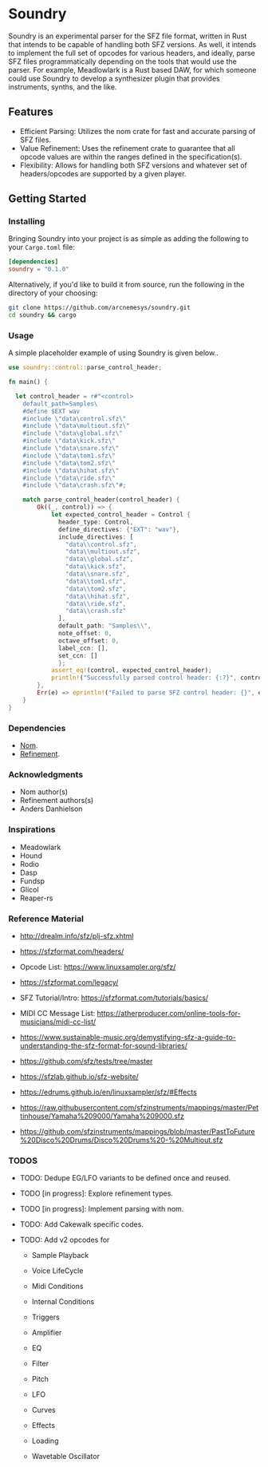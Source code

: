 # Soundry

Soundry is an experimental parser for the SFZ file format, written in Rust that intends to be capable of handling both SFZ versions. As well, it intends to implement the full set of opcodes for various headers, and ideally, parse SFZ files programmatically depending on the tools that would use the parser. For example, Meadlowlark is a Rust based DAW, for which someone could use Soundry to develop a synthesizer plugin that provides instruments, synths, and the like.

## Features

- Efficient Parsing: Utilizes the nom crate for fast and accurate parsing of SFZ files.
- Value Refinement: Uses the refinement crate to guarantee that all opcode values are within the ranges defined in the specification(s).
- Flexibility: Allows for handling both SFZ versions and whatever set of headers/opcodes are supported by a given player.

## Getting Started

### Installing

Bringing Soundry into your project is as simple as adding the following to your `Cargo.toml` file:

```toml
[dependencies]
soundry = "0.1.0"
```

Alternatively, if you'd like to build it from source, run the following in the directory of your choosing:

```bash
git clone https://github.com/arcnemesys/soundry.git
cd soundry && cargo

```


### Usage

A simple placeholder example of using Soundry is given below..

```rust
use soundry::control::parse_control_header;

fn main() {

  let control_header = r#"<control>
    default_path=Samples\
    #define $EXT wav
    #include \"data\control.sfz\"
    #include \"data\multiout.sfz\"
    #include \"data\global.sfz\"
    #include \"data\kick.sfz\"
    #include \"data\snare.sfz\"
    #include \"data\tom1.sfz\"
    #include \"data\tom2.sfz\"
    #include \"data\hihat.sfz\"
    #include \"data\ride.sfz\"
    #include \"data\crash.sfz\"#;

    match parse_control_header(control_header) {
        Ok((_, control)) => {
            let expected_control_header = Control { 
              header_type: Control, 
              define_directives: {"EXT": "wav"},
              include_directives: [
                "data\\control.sfz",
                "data\\multiout.sfz",
                "data\\global.sfz",
                "data\\kick.sfz",
                "data\\snare.sfz",
                "data\\tom1.sfz",
                "data\\tom2.sfz",
                "data\\hihat.sfz",
                "data\\ride.sfz",
                "data\\crash.sfz"
              ],
              default_path: "Samples\\", 
              note_offset: 0, 
              octave_offset: 0, 
              label_ccn: [], 
              set_ccn: [] 
              };
            assert_eq!(control, expected_control_header);
            println!("Successfully parsed control header: {:?}", control);
        },
        Err(e) => eprintln!("Failed to parse SFZ control header: {}", e),
    }
}


```

### Dependencies

  - [Nom](https://github.com/rust-bakery/nom).
  - [Refinement](https://docs.rs/refinement/latest/refinement/).


### Acknowledgments

  - Nom author(s)
  - Refinement authors(s)
  - Anders Danhielson

### Inspirations
- Meadowlark
- Hound
- Rodio
- Dasp
- Fundsp
- Glicol
- Reaper-rs

### Reference Material

- http://drealm.info/sfz/plj-sfz.xhtml

- https://sfzformat.com/headers/

- Opcode List: https://www.linuxsampler.org/sfz/

- https://sfzformat.com/legacy/

- SFZ Tutorial/Intro: https://sfzformat.com/tutorials/basics/

- MIDI CC Message List: https://atherproducer.com/online-tools-for-musicians/midi-cc-list/

- https://www.sustainable-music.org/demystifying-sfz-a-guide-to-understanding-the-sfz-format-for-sound-libraries/

- https://github.com/sfz/tests/tree/master

- https://sfzlab.github.io/sfz-website/

- https://edrums.github.io/en/linuxsampler/sfz/#Effects

- https://raw.githubusercontent.com/sfzinstruments/mappings/master/Pettinhouse/Yamaha%209000/Yamaha%209000.sfz

- https://github.com/sfzinstruments/mappings/blob/master/PastToFuture%20Disco%20Drums/Disco%20Drums%20-%20Multiout.sfz

### TODOS

- TODO: Dedupe EG/LFO variants to be defined once and reused.

- TODO [in progress]: Explore refinement types.

- TODO [in progress]: Implement parsing with nom.

- TODO: Add Cakewalk specific codes.

- TODO: Add v2 opcodes for
  
  - Sample Playback
  
  - Voice LifeCycle
  
  - Midi Conditions
  
  - Internal Conditions
  
  - Triggers
  
  - Amplifier
  
  - EQ
  
  - Filter
  
  - Pitch
  
  - LFO
  
  - Curves
  
  - Effects
  
  - Loading
  
  - Wavetable Oscillator